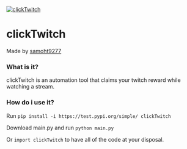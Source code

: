[![clickTwitch](https://github.com/samoht9277/clickTwitch/workflows/Upload%20Python%20Package/badge.svg)](https://github.com/samoht9277/clickTwitch/actions)

# clickTwitch
Made by [samoht9277](https://github.com/samoht9277)

### What is it?
clickTwitch is an automation tool that claims your twitch reward while watching a stream.

### How do i use it?
Run `pip install -i https://test.pypi.org/simple/ clickTwitch`

Download main.py and run `python main.py`

Or `import clickTwitch` to have all of the code at your disposal.
